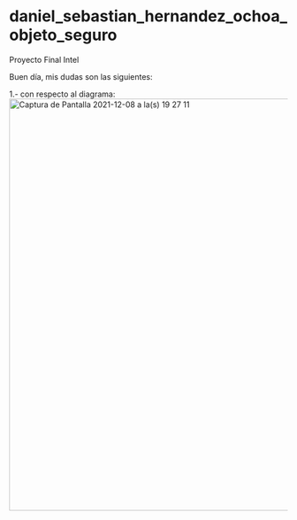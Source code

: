 # daniel_sebastian_hernandez_ochoa_objeto_seguro
Proyecto Final Intel

Buen día, mis dudas son las siguientes:

1.- con respecto al diagrama: 
<img width="744" alt="Captura de Pantalla 2021-12-08 a la(s) 19 27 11" src="https://user-images.githubusercontent.com/39862006/145317649-52fc59dd-3d8c-441c-a4b0-b649bc25610f.png">
